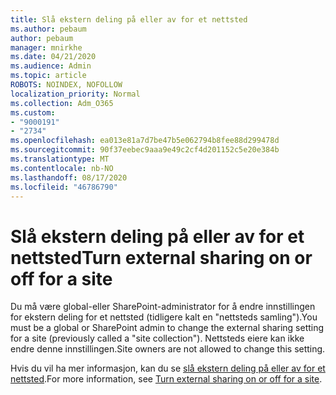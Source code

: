 ```yaml
---
title: Slå ekstern deling på eller av for et nettsted
ms.author: pebaum
author: pebaum
manager: mnirkhe
ms.date: 04/21/2020
ms.audience: Admin
ms.topic: article
ROBOTS: NOINDEX, NOFOLLOW
localization_priority: Normal
ms.collection: Adm_O365
ms.custom:
- "9000191"
- "2734"
ms.openlocfilehash: ea013e81a7d7be47b5e062794b8fee88d299478d
ms.sourcegitcommit: 90f37eebec9aaa9e49c2cf4d201152c5e20e384b
ms.translationtype: MT
ms.contentlocale: nb-NO
ms.lasthandoff: 08/17/2020
ms.locfileid: "46786790"
---
```

# <a name="turn-external-sharing-on-or-off-for-a-site"></a><span data-ttu-id="efec2-102">Slå ekstern deling på eller av for et nettsted</span><span class="sxs-lookup"><span data-stu-id="efec2-102">Turn external sharing on or off for a site</span></span>

<span data-ttu-id="efec2-103">Du må være global-eller SharePoint-administrator for å endre innstillingen for ekstern deling for et nettsted (tidligere kalt en "nettsteds samling").</span><span class="sxs-lookup"><span data-stu-id="efec2-103">You must be a global or SharePoint admin to change the external sharing setting for a site (previously called a "site collection").</span></span> <span data-ttu-id="efec2-104">Nettsteds eiere kan ikke endre denne innstillingen.</span><span class="sxs-lookup"><span data-stu-id="efec2-104">Site owners are not allowed to change this setting.</span></span> 

<span data-ttu-id="efec2-105">Hvis du vil ha mer informasjon, kan du se [slå ekstern deling på eller av for et nettsted](https://docs.microsoft.com/sharepoint/change-external-sharing-site).</span><span class="sxs-lookup"><span data-stu-id="efec2-105">For more information, see [Turn external sharing on or off for a site](https://docs.microsoft.com/sharepoint/change-external-sharing-site).</span></span>
